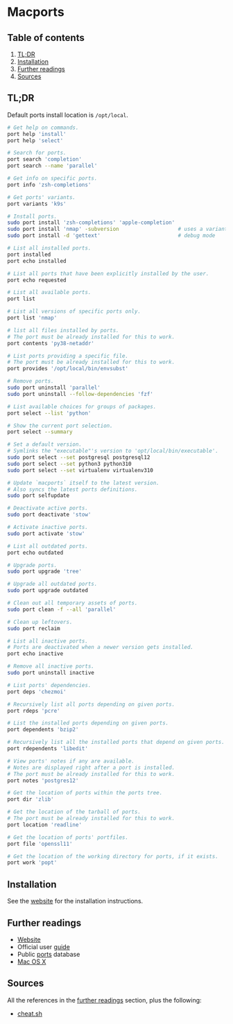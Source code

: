 # Macports

## Table of contents <!-- omit in toc -->

1. [TL;DR](#tldr)
1. [Installation](#installation)
1. [Further readings](#further-readings)
1. [Sources](#sources)

## TL;DR

Default ports install location is `/opt/local`.

```sh
# Get help on commands.
port help 'install'
port help 'select'

# Search for ports.
port search 'completion'
port search --name 'parallel'

# Get info on specific ports.
port info 'zsh-completions'

# Get ports' variants.
port variants 'k9s'

# Install ports.
sudo port install 'zsh-completions' 'apple-completion'
sudo port install 'nmap' -subversion                   # uses a variant
sudo port install -d 'gettext'                         # debug mode

# List all installed ports.
port installed
port echo installed

# List all ports that have been explicitly installed by the user.
port echo requested

# List all available ports.
port list

# List all versions of specific ports only.
port list 'nmap'

# list all files installed by ports.
# The port must be already installed for this to work.
port contents 'py38-netaddr'

# List ports providing a specific file.
# The port must be already installed for this to work.
port provides '/opt/local/bin/envsubst'

# Remove ports.
sudo port uninstall 'parallel'
sudo port uninstall --follow-dependencies 'fzf'

# List available choices for groups of packages.
port select --list 'python'

# Show the current port selection.
port select --summary

# Set a default version.
# Symlinks the "executable"'s version to 'opt/local/bin/executable'.
sudo port select --set postgresql postgresql12
sudo port select --set python3 python310
sudo port select --set virtualenv virtualenv310

# Update `macports` itself to the latest version.
# Also syncs the latest ports definitions.
sudo port selfupdate

# Deactivate active ports.
sudo port deactivate 'stow'

# Activate inactive ports.
sudo port activate 'stow'

# List all outdated ports.
port echo outdated

# Upgrade ports.
sudo port upgrade 'tree'

# Upgrade all outdated ports.
sudo port upgrade outdated

# Clean out all temporary assets of ports.
sudo port clean -f --all 'parallel'

# Clean up leftovers.
sudo port reclaim

# List all inactive ports.
# Ports are deactivated when a newer version gets installed.
port echo inactive

# Remove all inactive ports.
sudo port uninstall inactive

# List ports' dependencies.
port deps 'chezmoi'

# Recursively list all ports depending on given ports.
port rdeps 'pcre'

# List the installed ports depending on given ports.
port dependents 'bzip2'

# Recursively list all the installed ports that depend on given ports.
port rdependents 'libedit'

# View ports' notes if any are available.
# Notes are displayed right after a port is installed.
# The port must be already installed for this to work.
port notes 'postgres12'

# Get the location of ports within the ports tree.
port dir 'zlib'

# Get the location of the tarball of ports.
# The port must be already installed for this to work.
port location 'readline'

# Get the location of ports' portfiles.
port file 'openssl11'

# Get the location of the working directory for ports, if it exists.
port work 'popt'
```

## Installation

See the [website] for the installation instructions.

## Further readings

- [Website]
- Official user [guide]
- Public [ports] database
- [Mac OS X]

## Sources

All the references in the [further readings] section, plus the following:

- [cheat.sh]

<!-- upstream -->
[guide]: https://guide.macports.org/
[ports]: https://ports.macports.org/
[website]: https://www.macports.org/

<!-- in-article references -->
[further readings]: #further-readings

<!-- internal references -->
[mac os x]: README.md

<!-- external references -->
[cheat.sh]: https://cheat.sh/port
